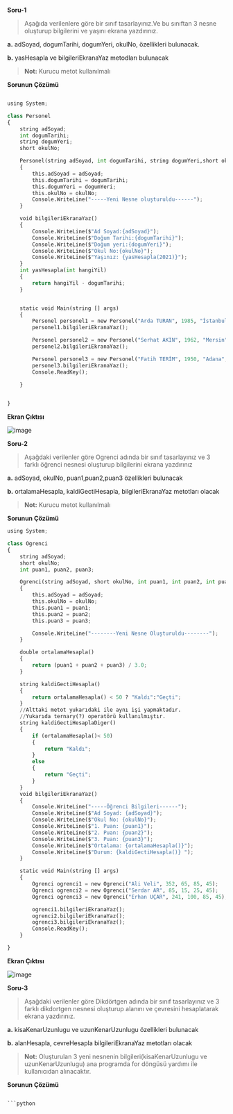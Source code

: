 
**Soru-1**
> Aşağıda verilenlere göre  bir sınıf tasarlayınız.Ve bu sınıftan 3 nesne oluşturup bilgilerini ve yaşını ekrana yazdırınız.

**a.** adSoyad, dogumTarihi, dogumYeri, okulNo,  özellikleri bulunacak.

**b.** yasHesapla ve bilgileriEkranaYaz metodları bulunacak

> **Not:** Kurucu metot kullanılmalı


**Sorunun Çözümü**

```python

using System;

class Personel
{
    string adSoyad;
    int dogumTarihi;
    string dogumYeri;
    short okulNo;

    Personel(string adSoyad, int dogumTarihi, string dogumYeri,short okulNo)
    {
        this.adSoyad = adSoyad;
        this.dogumTarihi = dogumTarihi;
        this.dogumYeri = dogumYeri;
        this.okulNo = okulNo;
        Console.WriteLine("-----Yeni Nesne oluşturuldu------");
    }

    void bilgileriEkranaYaz()
    {
        Console.WriteLine($"Ad Soyad:{adSoyad}");
        Console.WriteLine($"Doğum Tarihi:{dogumTarihi}");
        Console.WriteLine($"Doğum yeri:{dogumYeri}");
        Console.WriteLine($"Okul No:{okulNo}");
        Console.WriteLine($"Yaşınız: {yasHesapla(2021)}");
    }
    int yasHesapla(int hangiYil)
    {
        return hangiYil - dogumTarihi;
    }


    static void Main(string [] args)
    {
        Personel personel1 = new Personel("Arda TURAN", 1985, "İstanbul", 254);
        personel1.bilgileriEkranaYaz();

        Personel personel2 = new Personel("Serhat AKIN", 1962, "Mersin", 250);
        personel2.bilgileriEkranaYaz();

        Personel personel3 = new Personel("Fatih TERİM", 1950, "Adana", 300);
        personel3.bilgileriEkranaYaz();
        Console.ReadKey();

    }
    

}

```

**Ekran Çıktısı**

![image](https://user-images.githubusercontent.com/28144917/136901701-33404da5-4c38-4c37-9bcc-b761f3463e98.png)


**Soru-2**
> Aşağdaki verilenler göre Ogrenci adında bir sınıf tasarlayınız ve 3 farklı öğrenci nesnesi oluşturup bilgilerini ekrana yazdırınız

**a.** adSoyad, okulNo, puan1,puan2,puan3 özellikleri bulunacak

**b.** ortalamaHesapla, kaldiGectiHesapla, bilgileriEkranaYaz metotları olacak

> **Not:** Kurucu metot kullanılmalı


**Sorunun Çözümü**

```python
using System;

class Ogrenci
{
    string adSoyad;
    short okulNo;
    int puan1, puan2, puan3;

    Ogrenci(string adSoyad, short okulNo, int puan1, int puan2, int puan3)
    {
        this.adSoyad = adSoyad;
        this.okulNo = okulNo;
        this.puan1 = puan1;
        this.puan2 = puan2;
        this.puan3 = puan3;

        Console.WriteLine("--------Yeni Nesne Oluşturuldu--------");
    }

    double ortalamaHesapla()
    {
        return (puan1 + puan2 + puan3) / 3.0;
    }

    string kaldiGectiHesapla()
    {
        return ortalamaHesapla() < 50 ? "Kaldı":"Geçti";
    }
    //Alttaki metot yukarıdaki ile aynı işi yapmaktadır.
    //Yukarıda ternary(?) operatörü kullanılmıştır.
    string kaldiGectiHesaplaDiger()
    {
        if (ortalamaHesapla()< 50)
        {
            return "Kaldı";
        }
        else
        {
            return "Geçti";
        }
    }
    void bilgileriEkranaYaz()
    {
        Console.WriteLine("-----Öğrenci Bilgileri------");
        Console.WriteLine($"Ad Soyad: {adSoyad}");
        Console.WriteLine($"Okul No: {okulNo}");
        Console.WriteLine($"1. Puan: {puan1}");
        Console.WriteLine($"2. Puan: {puan2}");
        Console.WriteLine($"3. Puan: {puan3}");
        Console.WriteLine($"Ortalama: {ortalamaHesapla()}");
        Console.WriteLine($"Durum: {kaldiGectiHesapla()} ");
    }

    static void Main(string [] args)
    {
        Ogrenci ogrenci1 = new Ogrenci("Ali Veli", 352, 65, 85, 45);
        Ogrenci ogrenci2 = new Ogrenci("Serdar AR", 85, 15, 25, 45);
        Ogrenci ogrenci3 = new Ogrenci("Erhan UÇAR", 241, 100, 85, 45);

        ogrenci1.bilgileriEkranaYaz();
        ogrenci2.bilgileriEkranaYaz();
        ogrenci3.bilgileriEkranaYaz();
        Console.ReadKey();
    }

}
```

**Ekran Çıktısı**

![image](https://user-images.githubusercontent.com/28144917/136907119-92ebf530-39ef-43d2-8241-1ceaaa66984a.png)


**Soru-3**
> Aşağdaki verilenler göre Dikdörtgen adında bir sınıf tasarlayınız ve 3 farklı dikdortgen nesnesi oluşturup alanını ve çevresini hesaplatarak ekrana yazdırınız.

**a.** kisaKenarUzunlugu ve uzunKenarUzunlugu özellikleri bulunacak

**b.** alanHesapla, cevreHesapla bilgileriEkranaYaz metotları olacak

> **Not:**  Oluşturulan 3 yeni nesnenin  bilgileri(kisaKenarUzunlugu ve uzunKenarUzunlugu) ana programda for döngüsü yardımı ile kullanıcıdan alınacaktır.


**Sorunun Çözümü**

```python

```python

